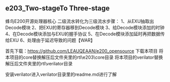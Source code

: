 ## e203_Two-stageTo Three-stage
蜂鸟E200开源处理器核心
二级流水转化为三级流水步骤：
 1、从EXU抽取出Decode模块
 2、把EXU的寄存器移到Decode模块
 3、给Decode模块添加的时钟
 4、在Decode模块添加与EXU的握手协议
 5、在Decode模块添加延时再把数据传给EXU
 6、处理由于延迟导致的问题【WAR】

 首先下载：https://github.com/LEAUQEAAN/e200_opensource
 下载本项目
 将本项目的core替换解压后文件夹里的rtl\e203\core目录
 将本项目的verilator替换解压后文件夹里的rtl\verilator目录

 安装verilator进入verilator目录里的readme.md进行了解



